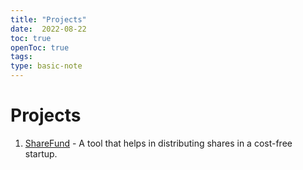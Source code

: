 ```yaml
---
title: "Projects"
date:  2022-08-22
toc: true
openToc: true
tags: 
type: basic-note
---
```

# Projects
1. [ShareFund](PROJECTS/SHAREFUND/ShareFund) - A tool that helps in distributing shares in a cost-free startup.
